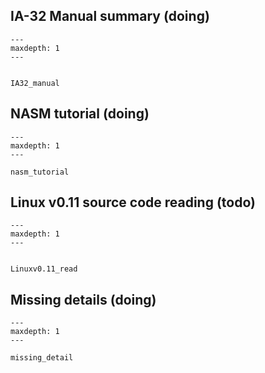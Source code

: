 ## IA-32 Manual summary (doing)


```{toctree}
---
maxdepth: 1
---


IA32_manual

```

## NASM tutorial (doing)

```{toctree}
---
maxdepth: 1
---

nasm_tutorial

```

## Linux v0.11 source code reading (todo)

```{toctree}
---
maxdepth: 1
---


Linuxv0.11_read

```


## Missing details (doing)

```{toctree}
---
maxdepth: 1
---

missing_detail

```

